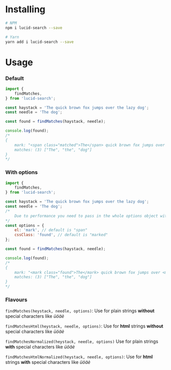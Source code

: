 # Installing

```bash
# NPM
npm i lucid-search --save

# Yarn
yarn add i lucid-search --save
```

# Usage

### Default
```js
import {
    findMatches,
} from 'lucid-search';

const haystack = 'The quick brown fox jumps over the lazy dog';
const needle = 'The dog';

const found = findMatches(haystack, needle);

console.log(found);
/*
{
    mark: "<span class="matched">The</span> quick brown fox jumps over <span class="matched">the</span> lazy <span class="matched">dog</span>",
    matches: (3) ["The", "the", "dog"]
}
*/
```

### With options
```js
import {
    findMatches,
} from 'lucid-search';

const haystack = 'The quick brown fox jumps over the lazy dog';
const needle = 'The dog';
/*
    Due to performance you need to pass in the whole options object with "el" and "cssClass"
*/
const options = {
    el: 'mark', // default is "span"
    cssClass: 'found', // default is "marked"
};

const found = findMatches(haystack, needle);

console.log(found);
/*
{
    mark: "<mark class="found">The</mark> quick brown fox jumps over <mark class="found">the</mark> lazy <mark class="found">dog</mark>",
    matches: (3) ["The", "the", "dog"]
}
*/
```

### Flavours

`findMatches(heystack, needle, options)`: Use for plain strings **without** special characters like _üöäè_

`findMatchesHtml(heystack, needle, options)`: Use for **html** strings **without** special characters like _üöäè_

`findMatchesNormalized(heystack, needle, options)` Use for plain strings **with** special characters like _üöäè_

`findMatchesHtmlNormalized(heystack, needle, options)`: Use for **html** strings **with** special characters like _üöäè_

